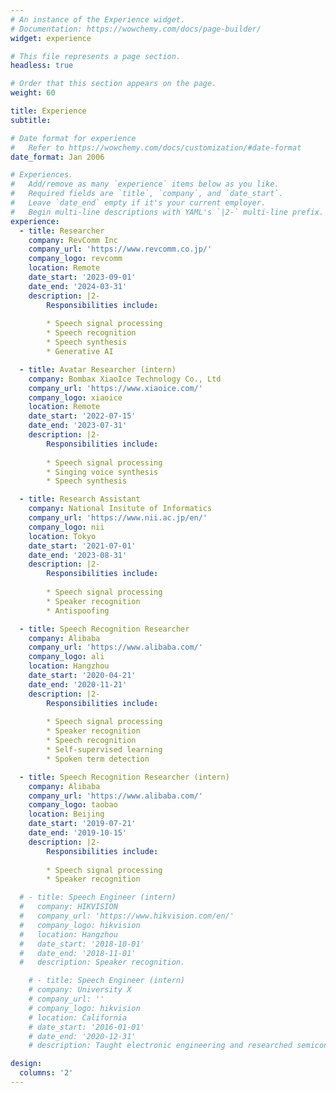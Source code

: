 ```yaml
---
# An instance of the Experience widget.
# Documentation: https://wowchemy.com/docs/page-builder/
widget: experience

# This file represents a page section.
headless: true

# Order that this section appears on the page.
weight: 60

title: Experience
subtitle:

# Date format for experience
#   Refer to https://wowchemy.com/docs/customization/#date-format
date_format: Jan 2006

# Experiences.
#   Add/remove as many `experience` items below as you like.
#   Required fields are `title`, `company`, and `date_start`.
#   Leave `date_end` empty if it's your current employer.
#   Begin multi-line descriptions with YAML's `|2-` multi-line prefix.
experience:
  - title: Researcher
    company: RevComm Inc
    company_url: 'https://www.revcomm.co.jp/'
    company_logo: revcomm
    location: Remote
    date_start: '2023-09-01'
    date_end: '2024-03-31'
    description: |2-
        Responsibilities include:
        
        * Speech signal processing
        * Speech recognition
        * Speech synthesis
        * Generative AI

  - title: Avatar Researcher (intern)
    company: Bombax XiaoIce Technology Co., Ltd
    company_url: 'https://www.xiaoice.com/'
    company_logo: xiaoice
    location: Remote
    date_start: '2022-07-15'
    date_end: '2023-07-31'
    description: |2-
        Responsibilities include:
        
        * Speech signal processing
        * Singing voice synthesis
        * Speech synthesis

  - title: Research Assistant
    company: National Insitute of Informatics
    company_url: 'https://www.nii.ac.jp/en/'
    company_logo: nii
    location: Tokyo
    date_start: '2021-07-01'
    date_end: '2023-08-31'
    description: |2-
        Responsibilities include:
        
        * Speech signal processing
        * Speaker recognition
        * Antispoofing

  - title: Speech Recognition Researcher
    company: Alibaba
    company_url: 'https://www.alibaba.com/'
    company_logo: ali
    location: Hangzhou
    date_start: '2020-04-21'
    date_end: '2020-11-21'
    description: |2-
        Responsibilities include:
        
        * Speech signal processing
        * Speaker recognition
        * Speech recognition
        * Self-supervised learning
        * Spoken term detection

  - title: Speech Recognition Researcher (intern)
    company: Alibaba
    company_url: 'https://www.alibaba.com/'
    company_logo: taobao
    location: Beijing
    date_start: '2019-07-21'
    date_end: '2019-10-15'
    description: |2-
        Responsibilities include:
        
        * Speech signal processing
        * Speaker recognition

  # - title: Speech Engineer (intern)
  #   company: HIKVISION
  #   company_url: 'https://www.hikvision.com/en/'
  #   company_logo: hikvision
  #   location: Hangzhou
  #   date_start: '2018-10-01'
  #   date_end: '2018-11-01'
  #   description: Speaker recognition.

    # - title: Speech Engineer (intern)
    # company: University X
    # company_url: ''
    # company_logo: hikvision
    # location: California
    # date_start: '2016-01-01'
    # date_end: '2020-12-31'
    # description: Taught electronic engineering and researched semiconductor physics.

design:
  columns: '2'
---
```


